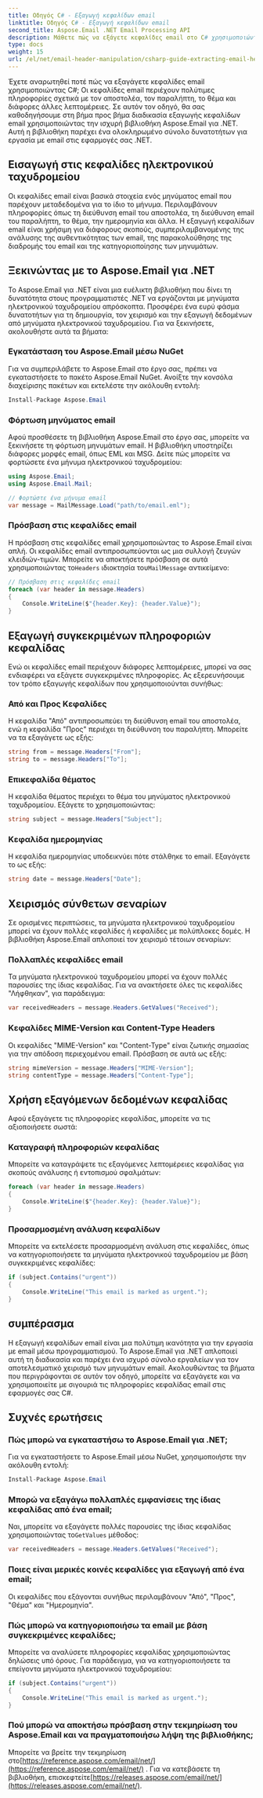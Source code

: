 ```yaml
---
title: Οδηγός C# - Εξαγωγή κεφαλίδων email
linktitle: Οδηγός C# - Εξαγωγή κεφαλίδων email
second_title: Aspose.Email .NET Email Processing API
description: Μάθετε πώς να εξάγετε κεφαλίδες email στο C# χρησιμοποιώντας το Aspose.Email για .NET. Οδηγός βήμα προς βήμα με πηγαίο κώδικα για αποτελεσματική ανάλυση email.
type: docs
weight: 15
url: /el/net/email-header-manipulation/csharp-guide-extracting-email-headers/
---
```


Έχετε αναρωτηθεί ποτέ πώς να εξαγάγετε κεφαλίδες email χρησιμοποιώντας C#; Οι κεφαλίδες email περιέχουν πολύτιμες πληροφορίες σχετικά με τον αποστολέα, τον παραλήπτη, το θέμα και διάφορες άλλες λεπτομέρειες. Σε αυτόν τον οδηγό, θα σας καθοδηγήσουμε στη βήμα προς βήμα διαδικασία εξαγωγής κεφαλίδων email χρησιμοποιώντας την ισχυρή βιβλιοθήκη Aspose.Email για .NET. Αυτή η βιβλιοθήκη παρέχει ένα ολοκληρωμένο σύνολο δυνατοτήτων για εργασία με email στις εφαρμογές σας .NET.

## Εισαγωγή στις κεφαλίδες ηλεκτρονικού ταχυδρομείου

Οι κεφαλίδες email είναι βασικά στοιχεία ενός μηνύματος email που παρέχουν μεταδεδομένα για το ίδιο το μήνυμα. Περιλαμβάνουν πληροφορίες όπως τη διεύθυνση email του αποστολέα, τη διεύθυνση email του παραλήπτη, το θέμα, την ημερομηνία και άλλα. Η εξαγωγή κεφαλίδων email είναι χρήσιμη για διάφορους σκοπούς, συμπεριλαμβανομένης της ανάλυσης της αυθεντικότητας των email, της παρακολούθησης της διαδρομής του email και της κατηγοριοποίησης των μηνυμάτων.

## Ξεκινώντας με το Aspose.Email για .NET

Το Aspose.Email για .NET είναι μια ευέλικτη βιβλιοθήκη που δίνει τη δυνατότητα στους προγραμματιστές .NET να εργάζονται με μηνύματα ηλεκτρονικού ταχυδρομείου απρόσκοπτα. Προσφέρει ένα ευρύ φάσμα δυνατοτήτων για τη δημιουργία, τον χειρισμό και την εξαγωγή δεδομένων από μηνύματα ηλεκτρονικού ταχυδρομείου. Για να ξεκινήσετε, ακολουθήστε αυτά τα βήματα:

### Εγκατάσταση του Aspose.Email μέσω NuGet

Για να συμπεριλάβετε το Aspose.Email στο έργο σας, πρέπει να εγκαταστήσετε το πακέτο Aspose.Email NuGet. Ανοίξτε την κονσόλα διαχείρισης πακέτων και εκτελέστε την ακόλουθη εντολή:

```csharp
Install-Package Aspose.Email
```

### Φόρτωση μηνύματος email

Αφού προσθέσετε τη βιβλιοθήκη Aspose.Email στο έργο σας, μπορείτε να ξεκινήσετε τη φόρτωση μηνυμάτων email. Η βιβλιοθήκη υποστηρίζει διάφορες μορφές email, όπως EML και MSG. Δείτε πώς μπορείτε να φορτώσετε ένα μήνυμα ηλεκτρονικού ταχυδρομείου:

```csharp
using Aspose.Email;
using Aspose.Email.Mail;

// Φορτώστε ένα μήνυμα email
var message = MailMessage.Load("path/to/email.eml");
```

### Πρόσβαση στις κεφαλίδες email

 Η πρόσβαση στις κεφαλίδες email χρησιμοποιώντας το Aspose.Email είναι απλή. Οι κεφαλίδες email αντιπροσωπεύονται ως μια συλλογή ζευγών κλειδιών-τιμών. Μπορείτε να αποκτήσετε πρόσβαση σε αυτά χρησιμοποιώντας το`Headers` ιδιοκτησία του`MailMessage` αντικείμενο:

```csharp
// Πρόσβαση στις κεφαλίδες email
foreach (var header in message.Headers)
{
    Console.WriteLine($"{header.Key}: {header.Value}");
}
```

## Εξαγωγή συγκεκριμένων πληροφοριών κεφαλίδας

Ενώ οι κεφαλίδες email περιέχουν διάφορες λεπτομέρειες, μπορεί να σας ενδιαφέρει να εξάγετε συγκεκριμένες πληροφορίες. Ας εξερευνήσουμε τον τρόπο εξαγωγής κεφαλίδων που χρησιμοποιούνται συνήθως:

### Από και Προς Κεφαλίδες

Η κεφαλίδα "Από" αντιπροσωπεύει τη διεύθυνση email του αποστολέα, ενώ η κεφαλίδα "Προς" περιέχει τη διεύθυνση του παραλήπτη. Μπορείτε να τα εξαγάγετε ως εξής:

```csharp
string from = message.Headers["From"];
string to = message.Headers["To"];
```

### Επικεφαλίδα θέματος

Η κεφαλίδα θέματος περιέχει το θέμα του μηνύματος ηλεκτρονικού ταχυδρομείου. Εξάγετε το χρησιμοποιώντας:

```csharp
string subject = message.Headers["Subject"];
```

### Κεφαλίδα ημερομηνίας

Η κεφαλίδα ημερομηνίας υποδεικνύει πότε στάλθηκε το email. Εξαγάγετε το ως εξής:

```csharp
string date = message.Headers["Date"];
```

## Χειρισμός σύνθετων σεναρίων

Σε ορισμένες περιπτώσεις, τα μηνύματα ηλεκτρονικού ταχυδρομείου μπορεί να έχουν πολλές κεφαλίδες ή κεφαλίδες με πολύπλοκες δομές. Η βιβλιοθήκη Aspose.Email απλοποιεί τον χειρισμό τέτοιων σεναρίων:

### Πολλαπλές κεφαλίδες email

Τα μηνύματα ηλεκτρονικού ταχυδρομείου μπορεί να έχουν πολλές παρουσίες της ίδιας κεφαλίδας. Για να ανακτήσετε όλες τις κεφαλίδες "Λήφθηκαν", για παράδειγμα:

```csharp
var receivedHeaders = message.Headers.GetValues("Received");
```

### Κεφαλίδες MIME-Version και Content-Type Headers

Οι κεφαλίδες "MIME-Version" και "Content-Type" είναι ζωτικής σημασίας για την απόδοση περιεχομένου email. Πρόσβαση σε αυτά ως εξής:

```csharp
string mimeVersion = message.Headers["MIME-Version"];
string contentType = message.Headers["Content-Type"];
```

## Χρήση εξαγόμενων δεδομένων κεφαλίδας

Αφού εξαγάγετε τις πληροφορίες κεφαλίδας, μπορείτε να τις αξιοποιήσετε σωστά:

### Καταγραφή πληροφοριών κεφαλίδας

Μπορείτε να καταγράψετε τις εξαγόμενες λεπτομέρειες κεφαλίδας για σκοπούς ανάλυσης ή εντοπισμού σφαλμάτων:

```csharp
foreach (var header in message.Headers)
{
    Console.WriteLine($"{header.Key}: {header.Value}");
}
```

### Προσαρμοσμένη ανάλυση κεφαλίδων

Μπορείτε να εκτελέσετε προσαρμοσμένη ανάλυση στις κεφαλίδες, όπως να κατηγοριοποιήσετε τα μηνύματα ηλεκτρονικού ταχυδρομείου με βάση συγκεκριμένες κεφαλίδες:

```csharp
if (subject.Contains("urgent"))
{
    Console.WriteLine("This email is marked as urgent.");
}
```

## συμπέρασμα

Η εξαγωγή κεφαλίδων email είναι μια πολύτιμη ικανότητα για την εργασία με email μέσω προγραμματισμού. Το Aspose.Email για .NET απλοποιεί αυτή τη διαδικασία και παρέχει ένα ισχυρό σύνολο εργαλείων για τον αποτελεσματικό χειρισμό των μηνυμάτων email. Ακολουθώντας τα βήματα που περιγράφονται σε αυτόν τον οδηγό, μπορείτε να εξαγάγετε και να χρησιμοποιείτε με σιγουριά τις πληροφορίες κεφαλίδας email στις εφαρμογές σας C#.

## Συχνές ερωτήσεις

### Πώς μπορώ να εγκαταστήσω το Aspose.Email για .NET;

Για να εγκαταστήσετε το Aspose.Email μέσω NuGet, χρησιμοποιήστε την ακόλουθη εντολή:
```csharp
Install-Package Aspose.Email
```

### Μπορώ να εξαγάγω πολλαπλές εμφανίσεις της ίδιας κεφαλίδας από ένα email;

Ναι, μπορείτε να εξαγάγετε πολλές παρουσίες της ίδιας κεφαλίδας χρησιμοποιώντας το`GetValues` μέθοδος:
```csharp
var receivedHeaders = message.Headers.GetValues("Received");
```

### Ποιες είναι μερικές κοινές κεφαλίδες για εξαγωγή από ένα email;

Οι κεφαλίδες που εξάγονται συνήθως περιλαμβάνουν "Από", "Προς", "Θέμα" και "Ημερομηνία".

### Πώς μπορώ να κατηγοριοποιήσω τα email με βάση συγκεκριμένες κεφαλίδες;

Μπορείτε να αναλύσετε πληροφορίες κεφαλίδας χρησιμοποιώντας δηλώσεις υπό όρους. Για παράδειγμα, για να κατηγοριοποιήσετε τα επείγοντα μηνύματα ηλεκτρονικού ταχυδρομείου:
```csharp
if (subject.Contains("urgent"))
{
    Console.WriteLine("This email is marked as urgent.");
}
```

### Πού μπορώ να αποκτήσω πρόσβαση στην τεκμηρίωση του Aspose.Email και να πραγματοποιήσω λήψη της βιβλιοθήκης;

 Μπορείτε να βρείτε την τεκμηρίωση στο[https://reference.aspose.com/email/net/](https://reference.aspose.com/email/net/) . Για να κατεβάσετε τη βιβλιοθήκη, επισκεφτείτε[https://releases.aspose.com/email/net/](https://releases.aspose.com/email/net/).